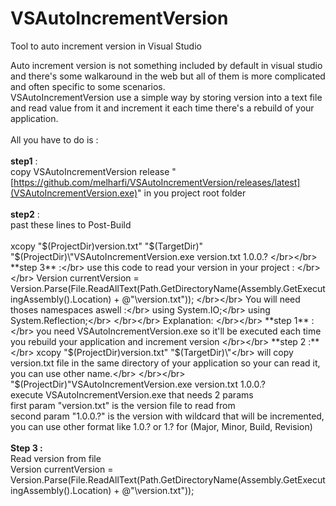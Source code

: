 # VSAutoIncrementVersion

Tool to auto increment version in Visual Studio

Auto increment version is not something included by default in visual studio and there's some walkaround in the web but all of them is more complicated and often specific to some scenarios.</br>
VSAutoIncrementVersion use a simple way by storing version into a text file and read value from it and increment it each time there's a rebuild of your application.
</br></br>
All you have to do is :
</br></br>
**step1** :</br>
copy VSAutoIncrementVersion release "[https://github.com/melharfi/VSAutoIncrementVersion/releases/latest](VSAutoIncrementVersion.exe)" in you project root folder
</br></br>
**step2** :</br>
past these lines to Post-Build
</br></br>
xcopy "$(ProjectDir)version.txt" "$(TargetDir)\"
"$(ProjectDir)\"VSAutoIncrementVersion.exe version.txt 1.0.0.?
</br></br>
**step 3** :</br>
use this code to read your version in your project :
</br></br>
Version currentVersion = Version.Parse(File.ReadAllText(Path.GetDirectoryName(Assembly.GetExecutingAssembly().Location) + @"\version.txt"));
</br></br>
You will need thoses namespaces aswell :</br>
using System.IO;</br>
using System.Reflection;</br>
</br></br>
Explanation:
</br></br>
**step 1** :</br>
you need VSAutoIncrementVersion.exe so it'll be executed each time you rebuild your application and increment version
</br></br>
**step 2 :**</br>
xcopy "$(ProjectDir)version.txt" "$(TargetDir)\"</br>
will copy version.txt file in the same directory of your application so your can read it, you can use other name.</br>
</br></br>
"$(ProjectDir)\"VSAutoIncrementVersion.exe version.txt 1.0.0.?</br>
execute VSAutoIncrementVersion.exe that needs 2 params</br>
first param "version.txt" is the version file to read from</br>
second param "1.0.0.?" is the version with wildcard that will be incremented, you can use other format like 1.0.? or 1.? for (Major, Minor, Build, Revision)
</br></br>
**Step 3 :**</br>
Read version from file</br>
Version currentVersion = Version.Parse(File.ReadAllText(Path.GetDirectoryName(Assembly.GetExecutingAssembly().Location) + @"\version.txt"));
